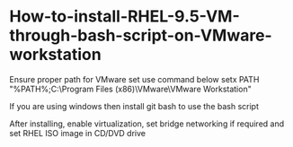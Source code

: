# How-to-install-RHEL-9.5-VM-through-bash-script-on-VMware-workstation

Ensure proper path for VMware set use command below
setx PATH "%PATH%;C:\Program Files (x86)\VMware\VMware Workstation"

If you are using windows then install git bash to use the bash script

After installing, enable virtualization, set bridge networking if required and set RHEL ISO image in CD/DVD drive
